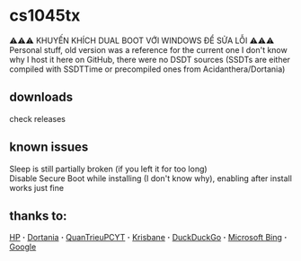 # cs1045tx
⚠️⚠️⚠️ KHUYẾN KHÍCH DUAL BOOT VỚI WINDOWS ĐỂ SỬA LỖI ⚠️⚠️⚠️  
Personal stuff, old version was a reference for the current one
I don't know why I host it here on GitHub, there were no DSDT sources (SSDTs are either compiled with SSDTTime or precompiled ones from Acidanthera/Dortania)

## downloads
check releases

## known issues  
Sleep is still partially broken (if you left it for too long)  
Disable Secure Boot while installing (I don't know why), enabling after install works just fine

## thanks to:
[HP](https://www.hp.com/vn-vi/home.html) **·** [Dortania](https://github.com/dortania) **·** [QuanTrieuPCYT](https://github.com/quantrieupcyt) **·** [Krisbane](https://github.com/krisbane) **·** [DuckDuckGo](https://duck.com) **·** [Microsoft Bing](https://bing.com) **·** [Google](https://google.com.vn)
